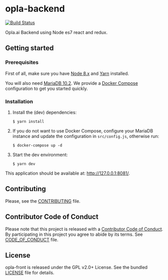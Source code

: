# opla-backend

[![Build
Status](https://travis-ci.org/Opla/backend.svg?branch=master)](https://travis-ci.org/Opla/backend)

Opla.ai Backend using Node es7 react and redux.


## Getting started

### Prerequisites

First of all, make sure you have [Node 8.x](https://nodejs.org/en/download/) and
[Yarn](https://yarnpkg.com/en/docs/install) installed.

You will also need [MariaDB 10.2](https://mariadb.org/). We provide a [Docker
Compose](https://docs.docker.com/compose/) configuration to get you started
quickly.

### Installation

1. Install the (dev) dependencies:

    ```
    $ yarn install
    ```

2. If you do not want to use Docker Compose, configure your MariaDB instance and
   update the configuration in `src/config.js`, otherwise run:

   ```
   $ docker-compose up -d
   ```

3. Start the dev environment:

    ```
    $ yarn dev
    ```

This application should be available at: http://127.0.0.1:8081/.


## Contributing

Please, see the [CONTRIBUTING](CONTRIBUTING.md) file.


## Contributor Code of Conduct

Please note that this project is released with a [Contributor Code of
Conduct](http://contributor-covenant.org/). By participating in this project you
agree to abide by its terms. See [CODE_OF_CONDUCT](CODE_OF_CONDUCT.md) file.


## License

opla-front is released under the GPL v2.0+ License. See the bundled
[LICENSE](LICENSE) file for details.
